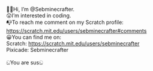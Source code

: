 🙋‍♂️Hi, I’m @Sebminecrafter.<br>
😲I’m interested in coding.<br>
📭To reach me comment on my Scratch profile: https://scratch.mit.edu/users/sebminecrafter#comments<br>
😀You can find me on:<br>
Scratch: https://scratch.mit.edu/users/sebminecrafter<br>
Pixicade: Sebminecrafter<br>
<br>
ඞYou are susඞ<br>
